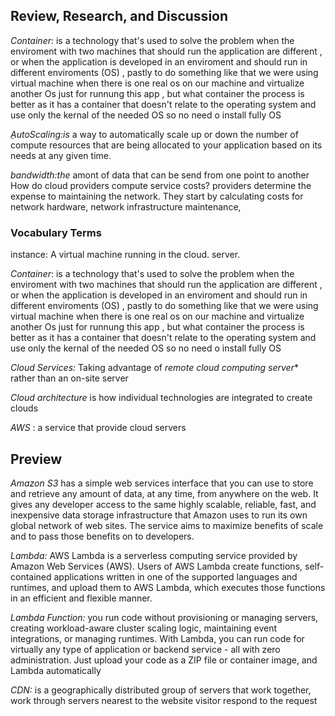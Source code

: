 ## Review, Research, and Discussion
*Container*: is a technology that's used to solve the problem when the enviroment with two machines that should run the application are different , or when the application is developed in an enviroment and should run in different enviroments (OS) , pastly to do something like that we were using virtual machine when there is one real os on our machine and virtualize another Os just for runnung this app , but what container the process is better as it has a container that doesn't relate to the operating system and use only the kernal of the needed OS so no need o install fully OS

ِ*AutoScaling:is* a way to automatically scale up or down the number of compute resources that are being allocated to your application based on its needs at any given time.

*bandwidth:the* amont of data that can be send from one point to another
 How do cloud providers compute service costs?
providers determine the expense to maintaining the network. They start by calculating costs for network hardware, network infrastructure maintenance,
### Vocabulary Terms
instance: A virtual machine running in the cloud. server.

*Container*: is a technology that's used to solve the problem when the enviroment with two machines that should run the application are different , or when the application is developed in an enviroment and should run in different enviroments (OS) , pastly to do something like that we were using virtual machine when there is one real os on our machine and virtualize another Os just for runnung this app , but what container the process is better as it has a container that doesn't relate to the operating system and use only the kernal of the needed OS so no need o install fully OS

*Cloud Services:* Taking advantage of *remote cloud computing server** rather than an on-site server

_Cloud architecture_  is how individual technologies are integrated to create clouds

*AWS* :  a service that provide cloud servers


## Preview
*Amazon S3* has a simple web services interface that you can use to store and retrieve any amount of data, at any time, from anywhere on the web. It gives any developer access to the same highly scalable, reliable, fast, and inexpensive data storage infrastructure that Amazon uses to run its own global network of web sites. The service aims to maximize benefits of scale and to pass those benefits on to developers.

*Lambda:*
AWS Lambda is a serverless computing service provided by Amazon Web Services (AWS). Users of AWS Lambda create functions, self-contained applications written in one of the supported languages and runtimes, and upload them to AWS Lambda, which executes those functions in an efficient and flexible manner.

*Lambda Function:*
you run code without provisioning or managing servers, creating workload-aware cluster scaling logic, maintaining event integrations, or managing runtimes. With Lambda, you can run code for virtually any type of application or backend service - all with zero administration. Just upload your code as a ZIP file or container image, and Lambda automatically

*CDN:*
is a geographically distributed group of servers that work together,
work through servers nearest to the website visitor respond to the request
